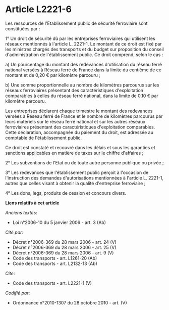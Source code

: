 # Article L2221-6

Les ressources de l'Etablissement public de sécurité ferroviaire sont constituées par : 

1° Un droit de sécurité dû par les entreprises ferroviaires qui utilisent les réseaux mentionnés à l'article L. 2221-1. Le
montant de ce droit est fixé par les ministres chargés des transports et du budget sur proposition du conseil
d'administration de l'établissement public. Ce droit comprend, selon le cas : 

a) Un pourcentage du montant des redevances d'utilisation du réseau ferré national versées à Réseau ferré de France dans la
limite du centième de ce montant et de 0,20 € par kilomètre parcouru ; 

b) Une somme proportionnelle au nombre de kilomètres parcourus sur les réseaux ferroviaires présentant des caractéristiques
d'exploitation comparables à celles du réseau ferré national, dans la limite de 0,10 € par kilomètre parcouru. 

Les entreprises déclarent chaque trimestre le montant des redevances versées à Réseau ferré de France et le nombre de
kilomètres parcourus par leurs matériels sur le réseau ferré national et sur les autres réseaux ferroviaires présentant des
caractéristiques d'exploitation comparables. Cette déclaration, accompagnée du paiement du droit, est adressée au comptable
de l'établissement public. 

Ce droit est constaté et recouvré dans les délais et sous les garanties et sanctions applicables en matière de taxes sur le
chiffre d'affaires ; 

2° Les subventions de l'Etat ou de toute autre personne publique ou privée ; 

3° Les redevances que l'établissement public perçoit à l'occasion de l'instruction des demandes d'autorisations mentionnées à
l'article L. 2221-1, autres que celles visant à obtenir la qualité d'entreprise ferroviaire ; 

4° Les dons, legs, produits de cession et concours divers.

**Liens relatifs à cet article**

_Anciens textes_:

  - Loi n°2006-10 du 5 janvier 2006 - art. 3 (Ab)

_Cité par_:

  - Décret n°2006-369 du 28 mars 2006 - art. 24 (V)
  - Décret n°2006-369 du 28 mars 2006 - art. 25 (V)
  - Décret n°2006-369 du 28 mars 2006 - art. 9 (V)
  - Code des transports - art. L1261-20 (Ab)
  - Code des transports - art. L2132-13 (Ab)

_Cite_:

  - Code des transports - art. L2221-1 (V)

_Codifié par_:

  - Ordonnance n°2010-1307 du 28 octobre 2010 - art. (V)
